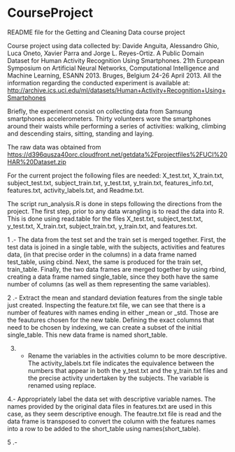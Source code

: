 # CourseProject

README file for the Getting and Cleaning Data course project

Course project using data collected by: Davide Anguita, Alessandro Ghio, Luca Oneto, Xavier Parra and Jorge L. Reyes-Ortiz. A Public Domain Dataset for Human Activity Recognition Using Smartphones. 21th European Symposium on Artificial Neural Networks, Computational Intelligence and Machine Learning, ESANN 2013. Bruges, Belgium 24-26 April 2013. All the information regarding the conducted experiment is available at: http://archive.ics.uci.edu/ml/datasets/Human+Activity+Recognition+Using+Smartphones

Briefly, the experiment consist on collecting data from Samsung smartphones accelerometers. Thirty volunteers wore the smartphones around their waists while performing a series of activities: walking, climbing and descending stairs, sitting, standing and laying. 

The raw data was obtained from https://d396qusza40orc.cloudfront.net/getdata%2Fprojectfiles%2FUCI%20HAR%20Dataset.zip

For the current project the following files are needed: X_test.txt, X_train.txt, subject_test.txt, subject_train.txt, y_test.txt, y_train.txt, features_info.txt, features.txt, activity_labels.txt, and Readme.txt.

The script run_analysis.R is done in steps following the directions from the project. The first step, prior to any data wrangling is to read the data into R. This is done using read.table for the files X_test.txt, subject_test.txt, y_test.txt, X_train.txt, subject_train.txt, y_train.txt, and features.txt.

1 .- The data from the test set and the train set is merged together. First, the test data is joined in a single table, with the subjects, activities and features data, (in that precise order in the columns) in a data frame named test_table, using cbind. Next, the same is produced for the train set, train_table. Finally, the two data frames are merged together by using rbind, creating a data frame named single_table, since they both have the same number of columns (as well as them representing the same variables).

2 .- Extract the mean and standard deviation features from the single table just created. Inspecting the feature.txt file, we can see that there is a number of features with names ending in either _mean or _std. Those are the feautures chosen for the new table. Defining the exact columns that need to be chosen by indexing, we can create a subset of the initial single_table. This new data frame is named short_table.

3. - Rename the variables in the activities column to be more descriptive. The activity_labels.txt file indicates the equivalence between the numbers that appear in both the y_test.txt and the y_train.txt files and the precise activity undertaken by the subjects. The variable is renamed using replace.

4.- Appropriately label the data set with descriptive variable names.
The names provided by the original data files in features.txt are used in this case, as they seem descriptive enough. The feautre.txt file is read and the data frame is transposed to convert the column with the features names into a row to be added to the short_table using names(short_table).

5 .-

